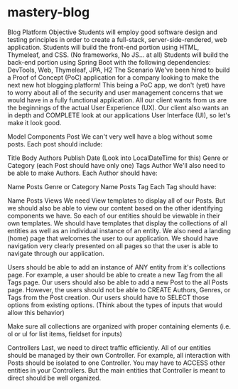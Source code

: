 # mastery-blog
Blog Platform
Objective
Students will employ good software design and testing principles in order to create a full-stack, server-side-rendered, web application.
Students will build the front-end portion using HTML, Thymeleaf, and CSS. (No frameworks, No JS… at all)
Students will build the back-end portion using Spring Boot with the following dependencies: DevTools, Web, Thymeleaf, JPA, H2
The Scenario
We've been hired to build a Proof of Concept (PoC) application for a company looking to make the next new hot blogging platform! This being a PoC app, we don't (yet) have to worry about all of the security and user management concerns that we would have in a fully functional application. All our client wants from us are the beginnings of the actual User Experience (UX). Our client also wants an in depth and COMPLETE look at our applications User Interface (UI), so let's make it look good.

Model Components
Post
We can't very well have a blog without some posts. Each post should include:

Title
Body
Authors
Publish Date (Look into LocalDateTime for this)
Genre or Category (each Post should have only one)
Tags
Author
We'll also need to be able to make Authors. Each Author should have:

Name
Posts
Genre or Category
Name
Posts
Tag
Each Tag should have:

Name
Posts
Views
We need View templates to display all of our Posts. But we should also be able to view our content based on the other identifying components we have. So each of our entities should be viewable in their own templates. We should have templates that display the collections of all entities as well as an individual instance of an entity. We also need a landing (home) page that welcomes the user to our application. We should have navigation very clearly presented on all pages so that the user is able to navigate through our application.

Users should be able to add an instance of ANY entity from it's collections page. For example, a user should be able to create a new Tag from the all Tags page. Our users should also be able to add a new Post to the all Posts page. However, the users should not be able to CREATE Authors, Genres, or Tags from the Post creation. Our users should have to SELECT those options from existing options. (Think about the types of inputs that would allow this behavior)

Make sure all collections are organized with proper containing elements (i.e. ol or ul for list items, fieldset for inputs)

Controllers
Last, we need to direct traffic efficiently. All of our entities should be managed by their own Controller. For example, all interaction with Posts should be isolated to one Controller. You may have to ACCESS other entities in your Controllers. But the main entities that Controller is meant to direct should be well organized.
